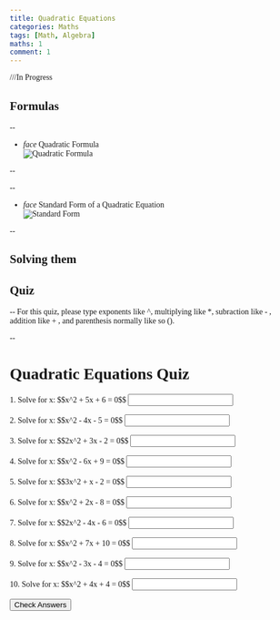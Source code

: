 ```yaml
---
title: Quadratic Equations
categories: Maths
tags: [Math, Algebra]
maths: 1
comment: 1
---
```

///In Progress

## Formulas
--
<ul class="collapsible" data-collapsible="accordion">
<li>
<div class="collapsible-header" markdown="1"><i class="material-icons">face</i>
Quadratic Formula
</div>
<div class="collapsible-body" markdown="1">

<img src="https://encrypted-tbn0.gstatic.com/images?q=tbn:ANd9GcQa4B5z7owG3M4qGsBZ98o5A7pUsaMO1i5QbA&s" alt="Quadratic Formula">

</div>
</li>
</ul>
--

--
<ul class="collapsible" data-collapsible="accordion">
<li>
<div class="collapsible-header" markdown="1"><i class="material-icons">face</i>
Standard Form of a Quadratic Equation
</div>
<div class="collapsible-body" markdown="1">

<img src="https://encrypted-tbn0.gstatic.com/images?q=tbn:ANd9GcRxbxL2epChjq84ozDdJxQoWdnwcGhmKgeARg&s" alt="Standard Form">

</div>
</li>
</ul>
--


## Solving them
## Quiz
--
 For this quiz, please type exponents like ^, multiplying like *, subraction like - , addition like + , and parenthesis normally like so (). 

--

<!DOCTYPE html>
<html lang="en">
<head>
    <meta charset="UTF-8">
    <meta name="viewport" content="width=device-width, initial-scale=1.0">
    <title>Quadratic Equations Quiz</title>
    <style>
        body {
            font-family: Georgia, serif;
            margin: 20px;
        }
        .question {
            margin-bottom: 15px;
        }
        .answer {
            display: none;
            color: green;
        }
    </style>
    <script>
        function checkAnswers() {
            for (let i = 1; i <= 10; i++) {
                let userAnswer = document.getElementById('answer' + i).value;
                let correctAnswer = document.getElementById('correct' + i).textContent;
                if (userAnswer === correctAnswer) {
                    document.getElementById('result' + i).textContent = 'Correct!';
                    document.getElementById('result' + i).style.color = 'green';
                } else {
                    document.getElementById('result' + i).textContent = 'Incorrect. The correct answer is ' + correctAnswer;
                    document.getElementById('result' + i).style.color = 'red';
                }
                document.getElementById('correct' + i).style.display = 'inline';
            }
        }
    </script>
</head>
<body>
    <h1>Quadratic Equations Quiz</h1>
    <form>
        <div class="question">
            <label>1. Solve for x: $$x^2 + 5x + 6 = 0$$</label>
            <input type="text" id="answer1">
            <span class="answer" id="correct1">x = -2, x = -3</span>
            <span id="result1"></span>
        </div>
        <div class="question">
            <label>2. Solve for x: $$x^2 - 4x - 5 = 0$$</label>
            <input type="text" id="answer2">
            <span class="answer" id="correct2">x = 5, x = -1</span>
            <span id="result2"></span>
        </div>
        <div class="question">
            <label>3. Solve for x: $$2x^2 + 3x - 2 = 0$$</label>
            <input type="text" id="answer3">
            <span class="answer" id="correct3">x = 1/2, x = -2</span>
            <span id="result3"></span>
        </div>
        <div class="question">
            <label>4. Solve for x: $$x^2 - 6x + 9 = 0$$</label>
            <input type="text" id="answer4">
            <span class="answer" id="correct4">x = 3</span>
            <span id="result4"></span>
        </div>
        <div class="question">
            <label>5. Solve for x: $$3x^2 + x - 2 = 0$$</label>
            <input type="text" id="answer5">
            <span class="answer" id="correct5">x = 1, x = -2/3</span>
            <span id="result5"></span>
        </div>
        <div class="question">
            <label>6. Solve for x: $$x^2 + 2x - 8 = 0$$</label>
            <input type="text" id="answer6">
            <span class="answer" id="correct6">x = 2, x = -4</span>
            <span id="result6"></span>
        </div>
        <div class="question">
            <label>7. Solve for x: $$2x^2 - 4x - 6 = 0$$</label>
            <input type="text" id="answer7">
            <span class="answer" id="correct7">x = 3, x = -1</span>
            <span id="result7"></span>
        </div>
        <div class="question">
            <label>8. Solve for x: $$x^2 + 7x + 10 = 0$$</label>
            <input type="text" id="answer8">
            <span class="answer" id="correct8">x = -2, x = -5</span>
            <span id="result8"></span>
        </div>
        <div class="question">
            <label>9. Solve for x: $$x^2 - 3x - 4 = 0$$</label>
            <input type="text" id="answer9">
            <span class="answer" id="correct9">x = 4, x = -1</span>
            <span id="result9"></span>
        </div>
        <div class="question">
            <label>10. Solve for x: $$x^2 + 4x + 4 = 0$$</label>
            <input type="text" id="answer10">
            <span class="answer" id="correct10">x = -2</span>
            <span id="result10"></span>
        </div>
        <button type="button" onclick="checkAnswers()">Check Answers</button>
    </form>
</body>
</html>



